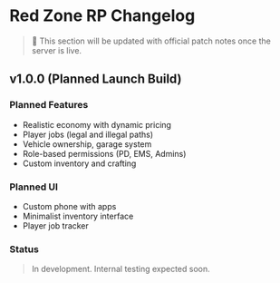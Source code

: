 # Red Zone RP Changelog

> 📝 This section will be updated with official patch notes once the server is live.

## v1.0.0 (Planned Launch Build)

### Planned Features
- Realistic economy with dynamic pricing
- Player jobs (legal and illegal paths)
- Vehicle ownership, garage system
- Role-based permissions (PD, EMS, Admins)
- Custom inventory and crafting

### Planned UI
- Custom phone with apps
- Minimalist inventory interface
- Player job tracker

### Status
> In development. Internal testing expected soon.
